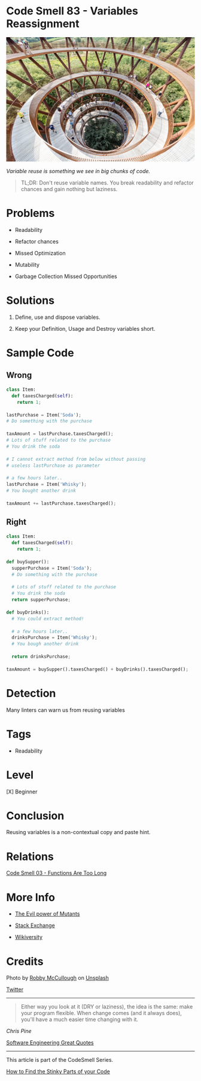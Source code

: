 # Code Smell 83 - Variables Reassignment

![Code Smell 83 - Variables Reassignment](Code%20Smell%2083%20-%20Variables%20Reassignment.jpg)

*Variable reuse is something we see in big chunks of code.*

> TL;DR: Don't reuse variable names. You break readability and refactor chances and gain nothing but laziness.

# Problems

- Readability

- Refactor chances

- Missed Optimization

- Mutability

- Garbage Collection Missed Opportunities

# Solutions

1. Define, use and dispose variables.

2. Keep your Definition, Usage and Destroy variables short.

# Sample Code

## Wrong

<!-- [Gist Url](https://gist.github.com/mcsee/f97b6362fcfa4018e75d1d2ce9fc9169) -->

```python
class Item:
  def taxesCharged(self):
    return 1;

lastPurchase = Item('Soda');
# Do something with the purchase

taxAmount = lastPurchase.taxesCharged();
# Lots of stuff related to the purchase
# You drink the soda

# I cannot extract method from below without passing
# useless lastPurchase as parameter

# a few hours later..
lastPurchase = Item('Whisky');
# You bought another drink

taxAmount += lastPurchase.taxesCharged();
```

## Right

<!-- [Gist Url](https://gist.github.com/mcsee/d5f970273099100449221f600cd7612f) -->

```python
class Item:
  def taxesCharged(self):
    return 1;
  
def buySupper():
  supperPurchase = Item('Soda');
  # Do something with the purchase
 
  # Lots of stuff related to the purchase
  # You drink the soda
  return supperPurchase;

def buyDrinks():
  # You could extract method! 

  # a few hours later..
  drinksPurchase = Item('Whisky');
  # You bough another drink
  
  return drinksPurchase;

taxAmount = buySupper().taxesCharged() + buyDrinks().taxesCharged();
```

# Detection

Many linters can warn us from reusing variables

# Tags

- Readability

# Level

[X] Beginner

# Conclusion

Reusing variables is a non-contextual copy and paste hint.

# Relations

[Code Smell 03 - Functions Are Too Long](https://github.com/mcsee/Software-Design-Articles/tree/main/Articles/Code%20Smells/Code%20Smell%2003%20-%20Functions%20Are%20Too%20Long/readme.md)

# More Info

- [The Evil power of Mutants](https://github.com/mcsee/Software-Design-Articles/tree/main/Articles/Theory/The%20Evil%20Power%20of%20Mutants/readme.md)

- [Stack Exchange](https://softwareengineering.stackexchange.com/questions/115520/should-i-reuse-variables)

- [Wikiversity](https://en.wikiversity.org/wiki/Software_Design/Don%27t_reuse_a_variable)

# Credits

Photo by [Robby McCullough](https://unsplash.com/@mybbor) on [Unsplash](https://unsplash.com/s/photos/spiral)

[Twitter](https://x.com/1414832436547133440)

* * *

> Either way you look at it (DRY or laziness), the idea is the same: make your program flexible. When change comes (and it always does), you'll have a much easier time changing with it.

_Chris Pine_
 
[Software Engineering Great Quotes](https://github.com/mcsee/Software-Design-Articles/tree/main/Articles/Quotes/Software%20Engineering%20Great%20Quotes/readme.md)

* * *

This article is part of the CodeSmell Series.

[How to Find the Stinky Parts of your Code](https://github.com/mcsee/Software-Design-Articles/tree/main/Articles/Code%20Smells/How%20to%20Find%20the%20Stinky%20parts%20of%20your%20Code/readme.md)